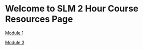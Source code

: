 # Welcome to SLM 2 Hour Course Resources Page

[Module 1](Module1/readme.md)

[Module 3](Module3/readme.md)




